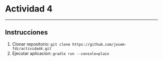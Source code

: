# Actividad 4

---

## Instrucciones

1. Clonar repositorio: `git clone https://github.com/josem-fdz/actividad4.git`
1. Ejecutar aplicacion: `gradle run --console=plain`


